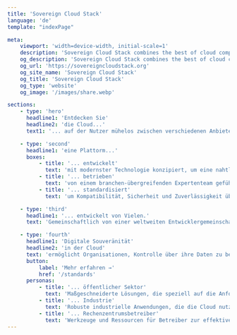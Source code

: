 ```yaml
---
title: 'Sovereign Cloud Stack'
language: 'de'
template: "indexPage"

meta:
    viewport: 'width=device-width, initial-scale=1'
    description: 'Sovereign Cloud Stack combines the best of cloud computing in one unified standard.'
    og_description: 'Sovereign Cloud Stack combines the best of cloud computing in one unified standard.'
    og_url: 'https://sovereigncloudstack.org'
    og_site_name: 'Sovereign Cloud Stack'
    og_title: 'Sovereign Cloud Stack'
    og_type: 'website'
    og_image: '/images/share.webp'

sections:
    - type: 'hero'
      headline1: 'Entdecken Sie'
      headline2: 'die Cloud...'
      text1: '... auf der Nutzer mühelos zwischen verschiedenen Anbietern wechseln können.'

    - type: 'second'
      headline1: 'eine Plattorm...'
      boxes:
          - title: '... entwickelt'
            text: 'mit modernster Technologie konzipiert, um eine nahtlose Integration und optimale Performance in verschiedenen Cloud-Umgebungen zu ermöglichen.'
          - title: '... betrieben'
            text: 'von einem branchen-übergreifenden Expertenteam geführt, das sich der Aufrechterhaltung von hoher Verfügbarkeit, Sicherheit und kontinuierlicher Verbesserung verschrieben hat und Betriebswissen teilt.'
          - title: '... standardisiert'
            text: 'um Kompatibilität, Sicherheit und Zuverlässigkeit über verschiedene Rechenzentrumsbetreiber hinweg zu gewährleisten, einschließlich der Option einer Zertifizierung.'

    - type: 'third'
      headline1: '... entwickelt von Vielen.'
      text: 'Gemeinschaftlich von einer weltweiten Entwicklergemeinschaft erstellt, die einen vielfältigen und innovativen Ansatz zur Lösung komplexer Cloud-Herausforderungen bietet, ohne an einen Anbieter gebunden zu sein.'

    - type: 'fourth'
      headline1: 'Digitale Souveränität'
      headline2: 'in der Cloud'
      text: 'ermöglicht Organisationen, Kontrolle über ihre Daten zu behalten und ihre Unabhängigkeit von proprietärer Software zu sichern.'
      button:
          label: 'Mehr erfahren →'
          href: '/standards'
      personas:
          - title: '... öffentlicher Sektor'
            text: 'Maßgeschneiderte Lösungen, die speziell auf die Anforderungen von Behörden abgestimmt sind, um Compliance und Sicherheit langfristig zu gewährleisten.'
          - title: '... Industrie'
            text: 'Robuste industrielle Anwendungen, die die Cloud nutzen, um Skalierbarkeit, Effizienz und verbesserte Betriebsfähigkeit zu fördern.'
          - title: '... Rechenzentrumsbetreiber'
            text: 'Werkzeuge und Ressourcen für Betreiber zur effektiven Verwaltung von Cloud-Ressourcen und zur Optimierung der Kosten und Verbesserung des Services.'
---
```

